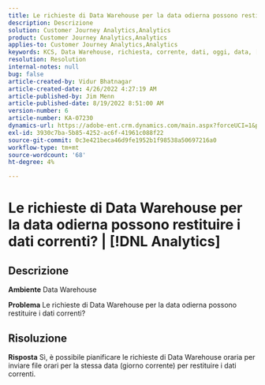 ```yaml
---
title: Le richieste di Data Warehouse per la data odierna possono restituire i dati correnti? | [!DNL Analytics]
description: Descrizione
solution: Customer Journey Analytics,Analytics
product: Customer Journey Analytics,Analytics
applies-to: Customer Journey Analytics,Analytics
keywords: KCS, Data Warehouse, richiesta, corrente, dati, oggi, data, [!DNL Analytics]
resolution: Resolution
internal-notes: null
bug: false
article-created-by: Vidur Bhatnagar
article-created-date: 4/26/2022 4:27:19 AM
article-published-by: Jim Menn
article-published-date: 8/19/2022 8:51:00 AM
version-number: 6
article-number: KA-07230
dynamics-url: https://adobe-ent.crm.dynamics.com/main.aspx?forceUCI=1&pagetype=entityrecord&etn=knowledgearticle&id=2f170927-19c5-ec11-a7b6-0022480a1004
exl-id: 3930c7ba-5b85-4252-ac6f-41961c088f22
source-git-commit: 0c3e421beca46d9fe1952b1f98538a50697216a0
workflow-type: tm+mt
source-wordcount: '68'
ht-degree: 4%

---
```


# Le richieste di Data Warehouse per la data odierna possono restituire i dati correnti? | [!DNL Analytics]

## Descrizione


<b>Ambiente</b>
Data Warehouse

<b>Problema</b>
Le richieste di Data Warehouse per la data odierna possono restituire i dati correnti?


## Risoluzione


<b>Risposta</b>
Sì, è possibile pianificare le richieste di Data Warehouse oraria per inviare file orari per la stessa data (giorno corrente) per restituire i dati correnti.
